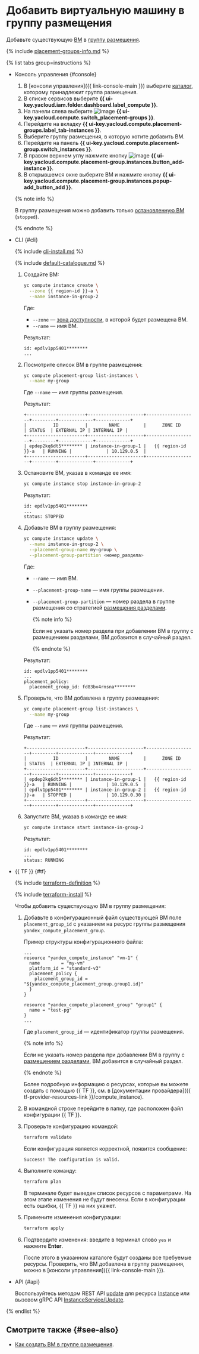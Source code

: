 # Добавить виртуальную машину в группу размещения

Добавьте существующую [ВМ](../../concepts/vm.md) в [группу размещения](../../concepts/placement-groups.md).

{% include [placement-groups-info.md](../../../_includes/compute/placement-groups-info.md) %}

{% list tabs group=instructions %}

- Консоль управления {#console}

  1. В [консоли управления]({{ link-console-main }}) выберите [каталог](../../../resource-manager/concepts/resources-hierarchy.md#folder), которому принадлежит группа размещения.
  1. В списке сервисов выберите **{{ ui-key.yacloud.iam.folder.dashboard.label_compute }}**.
  1. На панели слева выберите ![image](../../../_assets/compute/group-placement-pic.svg) **{{ ui-key.yacloud.compute.switch_placement-groups }}**.
  1. Перейдите на вкладку **{{ ui-key.yacloud.compute.placement-groups.label_tab-instances }}**.
  1. Выберите группу размещения, в которую хотите добавить ВМ.
  1. Перейдите на панель **{{ ui-key.yacloud.compute.placement-group.switch_instances }}**.
  1. В правом верхнем углу нажмите кнопку ![image](../../../_assets/plus-sign.svg) **{{ ui-key.yacloud.compute.placement-group.instances.button_add-instance }}**.
  1. В открывшемся окне выберите ВМ и нажмите кнопку **{{ ui-key.yacloud.compute.placement-group.instances.popup-add_button_add }}**.

  {% note info %}

  В группу размещения можно добавить только [остановленную ВМ](../../concepts/vm-statuses.md) (`stopped`).

  {% endnote %}

- CLI {#cli}

  {% include [cli-install.md](../../../_includes/cli-install.md) %}

  {% include [default-catalogue.md](../../../_includes/default-catalogue.md) %}

  1. Создайте ВМ:

     ```bash
     yc compute instance create \
       --zone {{ region-id }}-a \
       --name instance-in-group-2
     ```

     Где:
     * `--zone` — [зона доступности](../../../overview/concepts/geo-scope.md), в которой будет размещена ВМ.
     * `--name` — имя ВМ.

     Результат:

     ```text
     id: epdlv1pp5401********
     ...
     ```

  1. Посмотрите список ВМ в группе размещения:

     ```bash
     yc compute placement-group list-instances \
       --name my-group
     ```

     Где `--name` — имя группы размещения.

     Результат:

     ```text
     +----------------------+---------------------+-------------------+---------+-------------+-------------+
     |          ID          |        NAME         |      ZONE ID      | STATUS  | EXTERNAL IP | INTERNAL IP |
     +----------------------+---------------------+-------------------+---------+-------------+-------------+
     | epdep2kq6dt5******** | instance-in-group-1 |   {{ region-id }}-a   | RUNNING |             | 10.129.0.5  |
     +----------------------+---------------------+-------------------+---------+-------------+-------------+
     ```

  1. Остановите ВМ, указав в команде ее имя:

     ```bash
     yc compute instance stop instance-in-group-2
     ```

     Результат:

     ```text
     id: epdlv1pp5401********
     ...
     status: STOPPED
     ```

  1. Добавьте ВМ в группу размещения:

     ```bash
     yc compute instance update \
       --name instance-in-group-2 \
       --placement-group-name my-group \
       --placement-group-partition <номер_раздела>
     ```

     Где:
     * `--name` — имя ВМ.
     * `--placement-group-name` — имя группы размещения.
     * `--placement-group-partition` — номер раздела в группе размещения со стратегией [размещения разделами](../../concepts/placement-groups.md#partition).

       {% note info %}

       Если не указать номер раздела при добавлении ВМ в группу с размещением разделами, ВМ добавится в случайный раздел.

       {% endnote %}

     Результат:

     ```text
     id: epdlv1pp5401********
     ...
     placement_policy:
       placement_group_id: fd83bv4rnsna********
     ```

  1. Проверьте, что ВМ добавлена в группу размещения:

     ```bash
     yc compute placement-group list-instances \
       --name my-group
     ```

     Где `--name` — имя группы размещения.

     Результат:

     ```text
     +----------------------+---------------------+-------------------+---------+-------------+-------------+
     |          ID          |        NAME         |      ZONE ID      | STATUS  | EXTERNAL IP | INTERNAL IP |
     +----------------------+---------------------+-------------------+---------+-------------+-------------+
     | epdep2kq6dt5******** | instance-in-group-1 |   {{ region-id }}-a   | RUNNING |             | 10.129.0.5  |
     | epdlv1pp5401******** | instance-in-group-2 |   {{ region-id }}-a   | STOPPED |             | 10.129.0.30 |
     +----------------------+---------------------+-------------------+---------+-------------+-------------+
     ```

  1. Запустите ВМ, указав в команде ее имя:

     ```bash
     yc compute instance start instance-in-group-2
     ```

     Результат:

     ```text
     id: epdlv1pp5401********
     ...
     status: RUNNING
     ```

- {{ TF }} {#tf}

  {% include [terraform-definition](../../../_tutorials/_tutorials_includes/terraform-definition.md) %}

  {% include [terraform-install](../../../_includes/terraform-install.md) %}

  Чтобы добавить существующую ВМ в группу размещения:
  1. Добавьте в конфигурационный файл существующей ВМ поле `placement_group_id` с указанием на ресурс группы размещения `yandex_compute_placement_group`.

     Пример структуры конфигурационного файла:

     ```hcl
     ...
     resource "yandex_compute_instance" "vm-1" {
       name        = "my-vm"
       platform_id = "standard-v3"
       placement_policy {
         placement_group_id = "${yandex_compute_placement_group.group1.id}"
       }
     }

     resource "yandex_compute_placement_group" "group1" {
       name = "test-pg"
     }
     ...
     ```

     Где `placement_group_id` — идентификатор группы размещения.

     {% note info %}

     Если не указать номер раздела при добавлении ВМ в группу с [размещением разделами](../../concepts/placement-groups.md#partition), ВМ добавится в случайный раздел.

     {% endnote %}

     Более подробную информацию о ресурсах, которые вы можете создать с помощью {{ TF }}, см. в [документации провайдера]({{ tf-provider-resources-link }}/compute_instance).
  1. В командной строке перейдите в папку, где расположен файл конфигурации {{ TF }}.
  1. Проверьте конфигурацию командой:

     ```bash
     terraform validate
     ```

     Если конфигурация является корректной, появится сообщение:

     ```text
     Success! The configuration is valid.
     ```

  1. Выполните команду:

     ```bash
     terraform plan
     ```

     В терминале будет выведен список ресурсов с параметрами. На этом этапе изменения не будут внесены. Если в конфигурации есть ошибки, {{ TF }} на них укажет.
  1. Примените изменения конфигурации:

     ```bash
     terraform apply
     ```

  1. Подтвердите изменения: введите в терминал слово `yes` и нажмите **Enter**.

     После этого в указанном каталоге будут созданы все требуемые ресурсы. Проверить, что ВМ добавлена в группу размещения, можно в [консоли управления]({{ link-console-main }}).

- API {#api}

  Воспользуйтесь методом REST API [update](../../api-ref/Instance/update.md) для ресурса [Instance](../../api-ref/Instance/index.md) или вызовом gRPC API [InstanceService/Update](../../api-ref/grpc/Instance/update.md).

{% endlist %}

## Смотрите также {#see-also}

* [Как создать ВМ в группе размещения](create-vm-in-pg.md).